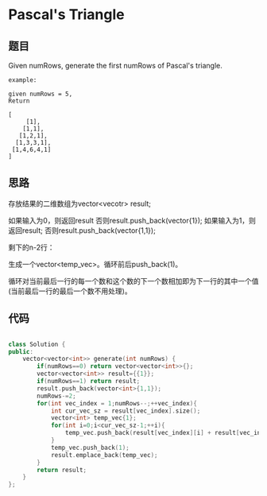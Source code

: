# Pascal's Triangle

## 题目

Given numRows, generate the first numRows of Pascal's triangle.

```
example:

given numRows = 5,
Return

[
     [1],
    [1,1],
   [1,2,1],
  [1,3,3,1],
 [1,4,6,4,1]
]

```


## 思路

   存放结果的二维数组为vector<vecotr<int>> result;
   
   如果输入为0，则返回result 
   否则result.push_back(vector<int>{1});
   如果输入为1，则返回result;
   否则result.push_back(vector<int>{1,1});
   
   剩下的n-2行：
   
   生成一个vector<temp_vec>。循环前后push_back(1)。
   
   循环对当前最后一行的每一个数和这个数的下一个数相加即为下一行的其中一个值(当前最后一行的最后一个数不用处理)。
  
## 代码

```cpp

class Solution {
public:
    vector<vector<int>> generate(int numRows) {
        if(numRows==0) return vector<vector<int>>{};
        vector<vector<int>> result={{1}};
        if(numRows==1) return result;
        result.push_back(vector<int>{1,1});
        numRows-=2; 
        for(int vec_index = 1;numRows--;++vec_index){
            int cur_vec_sz = result[vec_index].size();
            vector<int> temp_vec{1};
            for(int i=0;i<cur_vec_sz-1;++i){
                temp_vec.push_back(result[vec_index][i] + result[vec_index][i+1]);
            }
            temp_vec.push_back(1);
            result.emplace_back(temp_vec);
        }
        return result;
    }
};

```
